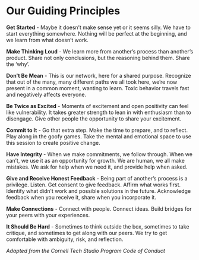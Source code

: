 # Our Guiding Principles

**Get Started** - Maybe it doesn’t make sense yet or it seems silly. We have to start everything somewhere. 
Nothing will be perfect at the beginning, and we learn from what doesn’t work.

**Make Thinking Loud** - We learn more from another’s process than another’s product. Share not only conclusions, 
but the reasoning behind them. Share the ‘why’. 

**Don't Be Mean** - This is our network, here for a shared purpose. Recognize that out of the many, many different 
paths we all took here, we’re now present in a common moment, wanting to learn. Toxic behavior travels fast and negatively affects everyone. 

**Be Twice as Excited** - Moments of excitement and open positivity can feel like vulnerability. It takes greater strength to 
lean in with enthusiasm than to disengage. Give other people the opportunity to share your excitement.

**Commit to It** - Go that extra step. Make the time to prepare, and to reflect. Play along in the goofy games. Take the mental and emotional space to use this session to create positive change. 

**Have Integrity** - When we make commitments, we follow through. When we can’t, we use it as an opportunity for growth. 
We are human, we all make mistakes. We ask for help when we need it, and provide help when asked.

**Give and Receive Honest Feedback** - Being part of another’s process is a privilege. Listen. Get consent to give feedback. Affirm what works first. Identify what didn’t work and possible solutions in the future. Acknowledge feedback when you receive it, share when you incorporate it.

**Make Connections** - Connect with people. Connect ideas. Build bridges for your peers with your experiences.

**It Should Be Hard** - Sometimes to think outside the box, sometimes to take critique, and sometimes to get along
with our peers. We try to get comfortable with ambiguity, risk, and reflection.

*Adapted from the Cornell Tech Studio Program Code of Conduct*
